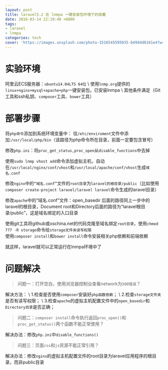 ```yaml
---
layout: post
title: laravel5.2 在 lnmpa 一键安装包环境下的部署
date: 2016-03-14 22:19:48 +0800
tags:
- laravel
- lnmpa
categories: tech
cover: 'https://images.unsplash.com/photo-1516545595035-b494dd0161e4?w=1600&h=900'
---
```


# 实验环境

阿里云ECS服务器：`ubuntu14.04LTS 64位` \\
使用`lnmp.org`提供的`linux+nginx+mysql+apache+php`一键安装包，已安装lnmpa \\
其他条件满足（Git工具和ssh私钥、`composer`工具、`bower`工具）

# 部署步骤

将`php命令`添加到系统环境变量中： 
往`/etc/enviroment`文件中添加:`/usr/local/php/bin`（该路径为php命令所在目录，前面一定要包含冒号） 

修改`php.ini`：将`proc_get_status,proc_open`从`disable_functions`中去掉  

使用`sudo lnmp vhost add`命令添加虚拟主机，自动在`/usr/local/nginx/conf/vhost`和`/usr/local/apache/conf/vhost`生成`域名.conf`  

修改`nginx`中的`“域名.conf”`文件的`root目录`为`laravel的根目录/public`（比如使用`composer create-project laravel/laravel laravel`命令生成的laravel目录） 

修改`apache`中的“域名.conf”文件：open_basedir 后面的路径同上一步中的laravel的根目录，Document root和Directory后面的路径为“laravel根目录/public”，这是域名绑定的入口目录  

使用git工具将github或oschina.net的代码克隆至域名绑定`root目录`，使用`chmod 777 -R storage`命令给`storage文件夹读写权限`  
使用`composer install`和`bower install`命令安装相关php依赖和前端依赖 

就这样，laravel就可以正常运行在lnmpa环境中了

# 问题解决
> 问题一：打开空白，使用浏览器控制台查看network为`500错误`？

解决方法： \\
1.检查是否使用`composer`安装好`php函数依赖`； \\
2.检查`storage文件夹`是否有读写权限； \\
3.检查`apache`的虚拟主机配置文件中的`open_basedir`和`Directory目录`是否正确； 

> 问题二：`composer install`命令执行返回`proc_open()`和`proc_get_status()`两个函数不能正常使用？

解决办法：修改`php.ini`中`disable_functions()`
> 问题三：页面`css`和`js`资源不能正常引用？

解决办法：修改`nginx`的虚拟主机配置文件的root目录为laravel应用程序的根目录，而非public目录